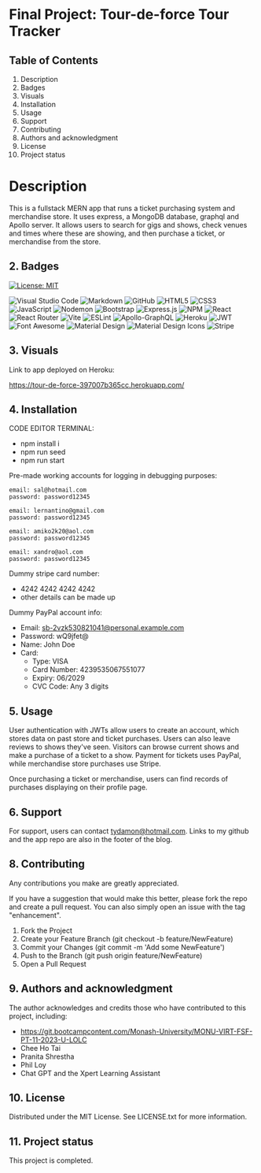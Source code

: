 # Final Project: Tour-de-force Tour Tracker

## Table of Contents

1. Description
2. Badges
3. Visuals
4. Installation
5. Usage
6. Support
7. Contributing 
8. Authors and acknowledgment
9. License
10. Project status

# Description

This is a fullstack MERN app that runs a ticket purchasing system and merchandise store. It uses express, a MongoDB database, graphql and Apollo server. It allows users to search for gigs and shows, check venues and times where these are showing, and then purchase a ticket, or merchandise from the store.

## 2. Badges

[![License: MIT](https://img.shields.io/badge/License-MIT-yellow.svg)](https://opensource.org/licenses/MIT) 

![Visual Studio Code](https://img.shields.io/badge/Visual%20Studio%20Code-0078d7.svg?style=for-the-badge&logo=visual-studio-code&logoColor=white) 
![Markdown](https://img.shields.io/badge/markdown-%23000000.svg?style=for-the-badge&logo=markdown&logoColor=white) 
![GitHub](https://img.shields.io/badge/github-%23121011.svg?style=for-the-badge&logo=github&logoColor=white) 
![HTML5](https://img.shields.io/badge/html5-%23E34F26.svg?style=for-the-badge&logo=html5&logoColor=white) 
![CSS3](https://img.shields.io/badge/css3-%231572B6.svg?style=for-the-badge&logo=css3&logoColor=white) 
![JavaScript](https://img.shields.io/badge/javascript-%23323330.svg?style=for-the-badge&logo=javascript&logoColor=%23F7DF1E) 
![Nodemon](https://img.shields.io/badge/NODEMON-%23323330.svg?style=for-the-badge&logo=nodemon&logoColor=%BBDEAD) 
![Bootstrap](https://img.shields.io/badge/bootstrap-%238511FA.svg?style=for-the-badge&logo=bootstrap&logoColor=white) 
![Express.js](https://img.shields.io/badge/express.js-%23404d59.svg?style=for-the-badge&logo=express&logoColor=%2361DAFB) 
![NPM](https://img.shields.io/badge/npm-CB3837.svg?style=for-the-badge&logo=npm&logoColor=white) 
![React](https://img.shields.io/badge/react-%2320232a.svg?style=for-the-badge&logo=react&logoColor=%2361DAFB) 
![React Router](https://img.shields.io/badge/React_Router-CA4245?style=for-the-badge&logo=react-router&logoColor=white) 
![Vite](https://img.shields.io/badge/vite-%23646CFF.svg?style=for-the-badge&logo=vite&logoColor=white) 
![ESLint](https://img.shields.io/badge/ESLint-4B32C3.svg?style=for-the-badge&logo=ESLint&logoColor=white) 
![Apollo-GraphQL](https://img.shields.io/badge/-ApolloGraphQL-311C87?style=for-the-badge&logo=apollo-graphql) 
![Heroku](https://img.shields.io/badge/heroku-%23430098.svg?style=for-the-badge&logo=heroku&logoColor=white)
![JWT](https://img.shields.io/badge/JWT-black?style=for-the-badge&logo=JSON%20web%20tokens) 
![Font Awesome](https://img.shields.io/badge/Font%20Awesome-538DD7.svg?style=for-the-badge&logo=Font-Awesome&logoColor=white)
![Material Design](https://img.shields.io/badge/Material%20Design-757575.svg?style=for-the-badge&logo=Material-Design&logoColor=white)
![Material Design Icons](https://img.shields.io/badge/Material%20Design%20Icons-2196F3.svg?style=for-the-badge&logo=Material-Design-Icons&logoColor=white)
![Stripe](https://img.shields.io/badge/Stripe-008CDD.svg?style=for-the-badge&logo=Stripe&logoColor=white)

## 3. Visuals

Link to app deployed on Heroku:

https://tour-de-force-397007b365cc.herokuapp.com/

## 4. Installation

CODE EDITOR TERMINAL:

- npm install i
- npm run seed
- npm run start

Pre-made working accounts for logging in debugging purposes:

    email: sal@hotmail.com
    password: password12345

    email: lernantino@gmail.com
    password: password12345

    email: amiko2k20@aol.com
    password: password12345

    email: xandro@aol.com
    password: password12345

Dummy stripe card number:

- 4242 4242 4242 4242
- other details can be made up

Dummy PayPal account info:
- Email: sb-2vzk530821041@personal.example.com
- Password: wQ9jfet@
- Name: John Doe
- Card: 
   - Type: VISA
   - Card Number: 4239535067551077
   - Expiry: 06/2029
   - CVC Code: Any 3 digits

## 5. Usage

User authentication with JWTs allow users to create an account, which stores data on past store and ticket purchases. Users can also leave reviews to shows they've seen. Visitors can browse current shows and make a purchase of a ticket to a show. Payment for tickets uses PayPal, while merchandise store purchases use Stripe. 

Once purchasing a ticket or merchandise, users can find records of purchases displaying on their profile page. 

## 6. Support

For support, users can contact tydamon@hotmail.com. Links to my github and the app repo are also in the footer of the blog.

## 8. Contributing

Any contributions you make are greatly appreciated.

If you have a suggestion that would make this better, please fork the repo and create a pull request. You can also simply open an issue with the tag "enhancement". 
1.	Fork the Project
2.	Create your Feature Branch (git checkout -b feature/NewFeature)
3.	Commit your Changes (git commit -m 'Add some NewFeature')
4.	Push to the Branch (git push origin feature/NewFeature)
5.	Open a Pull Request

## 9. Authors and acknowledgment

The author acknowledges and credits those who have contributed to this project, including:

-	https://git.bootcampcontent.com/Monash-University/MONU-VIRT-FSF-PT-11-2023-U-LOLC
-	Chee Ho Tai
-	Pranita Shrestha
-	Phil Loy 
-   Chat GPT and the Xpert Learning Assistant

## 10. License

Distributed under the MIT License. See LICENSE.txt for more information.
 
## 11. Project status

This project is completed.
